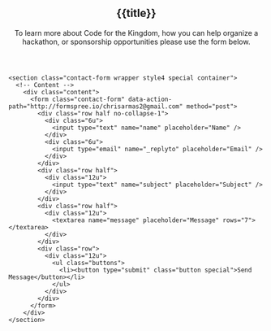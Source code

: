 <article id="contact">
  <header class="special container">
    <span class="icon fa-envelope"></span>
    <h2>{{title}}</h2>
    <p>To learn more about Code for the Kingdom, how you can help organize a hackathon, or sponsorship opportunities please use the form below.</p>
  </header>

  <!-- One -->
    <section class="contact-form wrapper style4 special container">
      <!-- Content -->
        <div class="content">
          <form class="contact-form" data-action-path="http://formspree.io/chrisarmas2@gmail.com" method="post">
            <div class="row half no-collapse-1">
              <div class="6u">
                <input type="text" name="name" placeholder="Name" />
              </div>
              <div class="6u">
                <input type="email" name="_replyto" placeholder="Email" />
              </div>
            </div>
            <div class="row half">
              <div class="12u">
                <input type="text" name="subject" placeholder="Subject" />
              </div>
            </div>
            <div class="row half">
              <div class="12u">
                <textarea name="message" placeholder="Message" rows="7"></textarea>
              </div>
            </div>
            <div class="row">
              <div class="12u">
                <ul class="buttons">
                  <li><button type="submit" class="button special">Send Message</button></li>
                </ul>
              </div>
            </div>
          </form>
        </div>
    </section>
</article>

